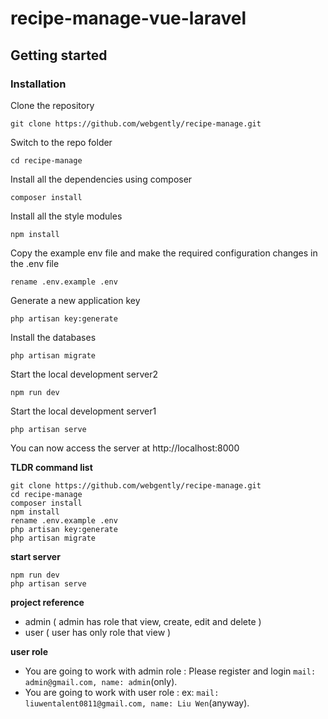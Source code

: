 # recipe-manage-vue-laravel

## Getting started

### Installation

Clone the repository

    git clone https://github.com/webgently/recipe-manage.git

Switch to the repo folder

    cd recipe-manage

Install all the dependencies using composer

    composer install

Install all the style modules

    npm install

Copy the example env file and make the required configuration changes in the .env file

    rename .env.example .env

Generate a new application key

    php artisan key:generate

Install the databases

    php artisan migrate

Start the local development server2

    npm run dev

Start the local development server1

    php artisan serve

You can now access the server at http://localhost:8000

**TLDR command list**

    git clone https://github.com/webgently/recipe-manage.git
    cd recipe-manage
    composer install
    npm install
    rename .env.example .env
    php artisan key:generate
    php artisan migrate

**start server**

    npm run dev
    php artisan serve

**project reference**

- admin ( admin has role that view, create, edit and delete )
- user ( user has only role that view )

**user role**

- You are going to work with admin role : Please register and login  `mail: admin@gmail.com, name: admin`(only).
- You are going to work with user role : ex: `mail: liuwentalent0811@gmail.com, name: Liu Wen`(anyway).
